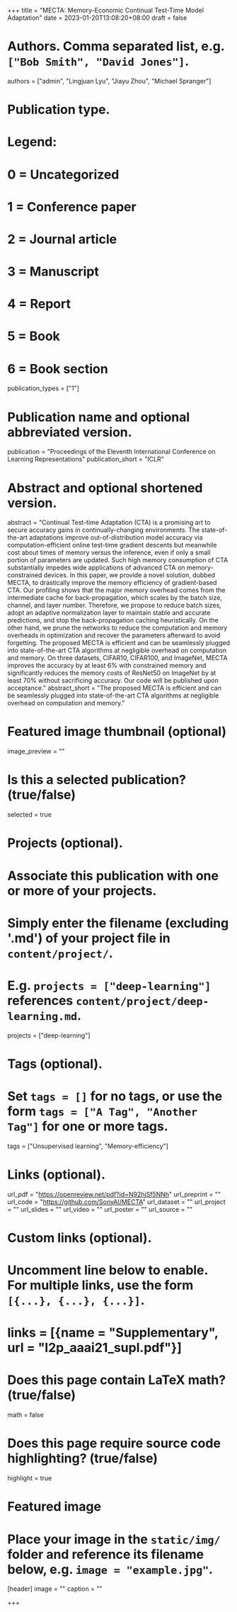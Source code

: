 +++
title = "MECTA: Memory-Economic Continual Test-Time Model Adaptation"
date = 2023-01-20T13:08:20+08:00
draft = false

# Authors. Comma separated list, e.g. `["Bob Smith", "David Jones"]`.
authors = ["admin", "Lingjuan Lyu", "Jiayu Zhou", "Michael Spranger"]

# Publication type.
# Legend:
# 0 = Uncategorized
# 1 = Conference paper
# 2 = Journal article
# 3 = Manuscript
# 4 = Report
# 5 = Book
# 6 = Book section
publication_types = ["1"]

# Publication name and optional abbreviated version.
publication = "Proceedings of the Eleventh International Conference on Learning Representations"
publication_short = "ICLR"

# Abstract and optional shortened version.
abstract = "Continual Test-time Adaptation (CTA) is a promising art to secure accuracy gains in continually-changing environments. The state-of-the-art adaptations improve out-of-distribution model accuracy via computation-efficient online test-time gradient descents but meanwhile cost about times of memory versus the inference, even if only a small portion of parameters are updated. Such high memory consumption of CTA substantially impedes wide applications of advanced CTA on memory-constrained devices. In this paper, we provide a novel solution, dubbed MECTA, to drastically improve the memory efficiency of gradient-based CTA. Our profiling shows that the major memory overhead comes from the intermediate cache for back-propagation, which scales by the batch size, channel, and layer number. Therefore, we propose to reduce batch sizes, adopt an adaptive normalization layer to maintain stable and accurate predictions, and stop the back-propagation caching heuristically. On the other hand, we prune the networks to reduce the computation and memory overheads in optimization and recover the parameters afterward to avoid forgetting. The proposed MECTA is efficient and can be seamlessly plugged into state-of-the-art CTA algorithms at negligible overhead on computation and memory. On three datasets, CIFAR10, CIFAR100, and ImageNet, MECTA improves the accuracy by at least 6% with constrained memory and significantly reduces the memory costs of ResNet50 on ImageNet by at least 70% without sacrificing accuracy. Our code will be published upon acceptance."
abstract_short = "The proposed MECTA is efficient and can be seamlessly plugged into state-of-the-art CTA algorithms at negligible overhead on computation and memory."

# Featured image thumbnail (optional)
image_preview = ""

# Is this a selected publication? (true/false)
selected = true

# Projects (optional).
#   Associate this publication with one or more of your projects.
#   Simply enter the filename (excluding '.md') of your project file in `content/project/`.
#   E.g. `projects = ["deep-learning"]` references `content/project/deep-learning.md`.
projects = ["deep-learning"]

# Tags (optional).
#   Set `tags = []` for no tags, or use the form `tags = ["A Tag", "Another Tag"]` for one or more tags.
tags = ["Unsupervised learning", "Memory-efficiency"]

# Links (optional).
url_pdf = "https://openreview.net/pdf?id=N92hjSf5NNh"
url_preprint = ""
url_code = "https://github.com/SonyAI/MECTA"
url_dataset = ""
url_project = ""
url_slides = ""
url_video = ""
url_poster = ""
url_source = ""

# Custom links (optional).
#   Uncomment line below to enable. For multiple links, use the form `[{...}, {...}, {...}]`.
# links = [{name = "Supplementary", url = "l2p_aaai21_supl.pdf"}]

# Does this page contain LaTeX math? (true/false)
math = false

# Does this page require source code highlighting? (true/false)
highlight = true

# Featured image
# Place your image in the `static/img/` folder and reference its filename below, e.g. `image = "example.jpg"`.
[header]
image = ""
caption = ""

+++
